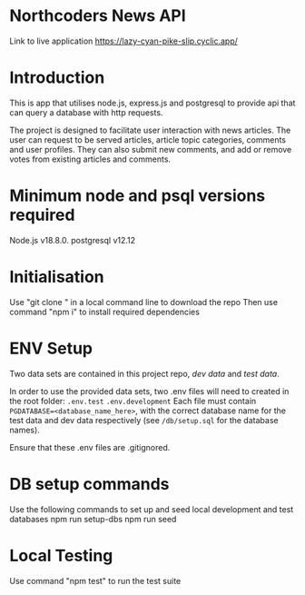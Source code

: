 # Northcoders News API

Link to live application
<url>https://lazy-cyan-pike-slip.cyclic.app/</url>

# Introduction
This is app that utilises node.js, express.js and postgresql to provide api that can query a database with http requests.

The project is designed to facilitate user interaction with news articles. 
The user can request to be served articles, article topic categories, comments and user profiles. 
They can also submit new comments, and add or remove votes from existing articles and comments.

# Minimum node and psql versions required
 Node.js v18.8.0.
 postgresql v12.12

# Initialisation
Use "git clone <link to this repo>" in a local command line to download the repo 
Then use command "npm i" to install required dependencies

# ENV Setup
Two data sets are contained in this project repo, *dev data* and *test data*.

In order to use the provided data sets, two .env files will need to created in the root folder: 
`.env.test`
`.env.development`
Each file must contain `PGDATABASE=<database_name_here>`, with the correct database name for the test data and dev data respectively (see `/db/setup.sql` for the database names).

Ensure that these .env files are .gitignored.

# DB setup commands
Use the following commands to set up and seed local development and test databases
npm run setup-dbs
npm run seed

# Local Testing
Use command "npm test" to run the test suite
